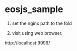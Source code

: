 # eosjs_sample

1. set the nginx path to the fold

2. visit using web browser.


http://localhost:9999/
